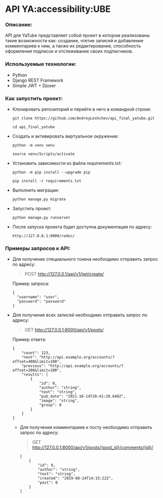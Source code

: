# **API YA:accessibility:UBE**

### Описание:

API для YaTube представляет собой проект в котором реализованы такие возможности как: создание, чтетие записей и добавление комментариев к ним, а также их редактирование, способность оформления подписок и отслеживание своих подписчиков.

### Используемые технологии:
* Python
* Django REST Framework
* Simple JWT + Djoser

### Как запустить проект:

* Клонировать репозиторий и перейти в него в командной строке:

  ```
  git clone https://github.com/AndreyLeshchev/api_final_yatube.git
  ```
  ```
  cd api_final_yatube
  ```

* Cоздать и активировать виртуальное окружение:

  ```
  python -m venv venv
  ```
  ```
  source venv/Scripts/activate
  ```

* Установить зависимости из файла requirements.txt:

  ```
  python -m pip install --upgrade pip
  ```

  ```
  pip install -r requirements.txt
  ```

* Выполнить миграции:

  ```
  python manage.py migrate
  ```

* Запустить проект:

  ```
  python manage.py runserver
  ```
  
* После запуска проекта будет доступна документация по адресу:

  ```
  http://127.0.0.1:8000/redoc/
  ```

### Примеры запросов к API:

* Для получение специального токена необходимо отправить запрос по адресу:

  > POST http://127.0.0.1/api/v1/jwt/create/
  
  Пример запроса:

  ```
  {
    "username": "user",
    "password": "password"
  }
  ```
* Для получения всех записей необходимо отправить запрос по адресу:
  
  > GET http://127.0.0.1:8000/api/v1/posts/

  Пример ответа:
  
  ```
  {
      "count": 123,
      "next": "http://api.example.org/accounts/?offset=400&limit=100",
      "previous": "http://api.example.org/accounts/?offset=200&limit=100",
      "results": [
          {
              "id": 0,
              "author": "string",
              "text": "string",
              "pub_date": "2021-10-14T20:41:29.648Z",
              "image": "string",
              "group": 0
          }
      ]
  }
  ```

  * Для получения комментариев к посту необходимо отправить запрос по адресу:

    > GET http://127.0.0.1:8000/api/v1/posts/{post_id}/comments/{id}/

    ```
    [
        {
            "id": 0,
            "author": "string",
            "text": "string",
            "created": "2019-08-24T14:15:22Z",
            "post": 0
        }
    ]
    ```
    
